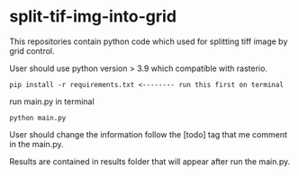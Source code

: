 # split-tif-img-into-grid
This repositories contain python code which used for splitting tiff image by grid control. 



User should use python version > 3.9 which compatible with rasterio.
```
pip install -r requirements.txt <-------- run this first on terminal
```


run main.py in terminal
```
python main.py
```

User should change the information follow the [todo] tag that me comment in the main.py.

Results are contained in results folder that will appear after run the main.py.
